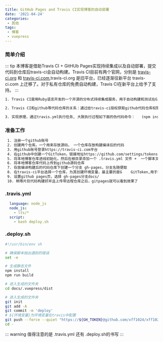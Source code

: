```yaml
---
title: GitHub Pages and Travis CI实现博客的自动部署
date: '2021-04-24'
categories:
 - 其他
tags:
 - 博客
 - vuepress
---
```


### 简单介绍
::: tip
  本博客是借助Travis CI + GitHUb Pages实现持续集成以及自动部署，提交代码到仓库后travis-ci会自动构建。Travis CI目前有两个官网，分别是 [travis-ci.org](https://travis-ci.org) 和 [travis-ci.com](https://travis-ci.com),travis-ci.org 是旧平台，已经逐渐往新平台 travis-ci.com 上迁移了。对于私有仓库的免费自动构建，Travis CI在新平台上给予了支持。
:::

```html 
1. Travis CI是用Ruby语言开发的一个开源的分布式持续集成服务，用于自动构建和测试在GitHub托管的项目，服务链接地址 https://travis-ci.com/，支持包括Javascript、Node.js、Ruby等20多种程序语言。对于开源项目免费提供CI服务。你也可以买他的收费版，享受更多的服务。

2. Travis CI和github等代码仓库的关系：通过给travis-ci授权获取github代码仓库权限(用github账户登录该服务平台),授权后可以选择要构建的仓库（也可以选择所有仓库），之后提交代码之后会根据根目录下的travis.yml文件选择执行任务

3. 实现原理，通过travis.yml执行任务, 大致执行过程如下面的伪代码命令：   (npm install -> npm build -> 进入构建好的文件夹 -> git init -> git add . -> git commit -m 'deploy'(将该目录作为ci服务平台本地仓库) -> git push 到我们专门存放博客站点的仓库,将该仓库设置为githubpage页 )
```

### 准备工作
```bash
 1. 注册一个github账号
 2. 创建两个仓库。一个用来存放源码， 一个仓库存放构建编译后的代码
 3. 用github账号登录https://travis-ci.com平台
 4. 在github中创建一个GitToken，链接地址https://github.com/settings/tokens，名字可以随便取
 5. 将本地博客仓库进线初始化，然后在根目录添加一个 .travis.yml 文件 +  一个脚本文件 deploy.sh
 6. 将本地博客仓库代码上传到github源码仓库
 7. 存放编译构建后的代码仓库下创建一个分支 gh-pages，分支名随便取
 8. 在travis-ci平台选择一个仓库，为其创建环境变量，最主要的是G    GitToken,用于将编译后的代码进线上传到我们的github仓库
 9. 设置github pages页，选择 gh-pages分支docs/
 10. 稍等片刻代码构建好并且上传带远程仓库之后，gitpages就可以看到效果了
```
### .travis.yml
```YAML
  language: node_js
  node_js:
    - lts/*
  script:
    - bash deploy.sh
```
### .deploy.sh
```bash
#!/usr/bin/env sh

# 确保脚本抛出遇到的错误
set -e

# 生成静态文件
npm install
npm run build

# 进入生成的文件夹
cd docs/.vuepress/dist

# 进入生成的文件夹
git init
git add -A
git commit -m 'deploy'
# ${环境变量}为环境变量在travis中配置
git push --force --quiet "https://${GH_TOKEN}@github.com/xff1024/xff1024.github.io.git" master:gh-pages
cd -
```
::: warning
  值得注意的是 .travis.yml 还有 .deploy.sh的书写
:::